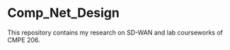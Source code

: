 # Comp_Net_Design

This repository contains my research on SD-WAN and lab courseworks of CMPE 206. 
